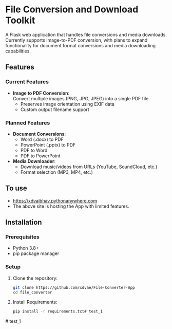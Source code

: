 # File Conversion and Download Toolkit

A Flask web application that handles file conversions and media downloads. Currently supports image-to-PDF conversion, with plans to expand functionality for document format conversions and media downloading capabilities.

## Features

### Current Features
- **Image to PDF Conversion**:  
  Convert multiple images (PNG, JPG, JPEG) into a single PDF file.  
  - Preserves image orientation using EXIF data
  - Custom output filename support

### Planned Features
- **Document Conversions**:
  - Word (.docx) to PDF
  - PowerPoint (.pptx) to PDF
  - PDF to Word
  - PDF to PowerPoint
- **Media Downloader**:
  - Download music/videos from URLs (YouTube, SoundCloud, etc.)
  - Format selection (MP3, MP4, etc.)

## To use
- https://xdvaibhav.pythonanywhere.com
- The above site is hosting the App with limited features.
## Installation

### Prerequisites
- Python 3.8+
- pip package manager

### Setup
1. Clone the repository:
   ```bash
   git clone https://github.com/xdvae/File-Converter-App
   cd file_converter

2. Install Requirements:
    ```bash
    pip install -r requirements.txt#   t e s t _ 1  
 #   t e s t _ 1  
 